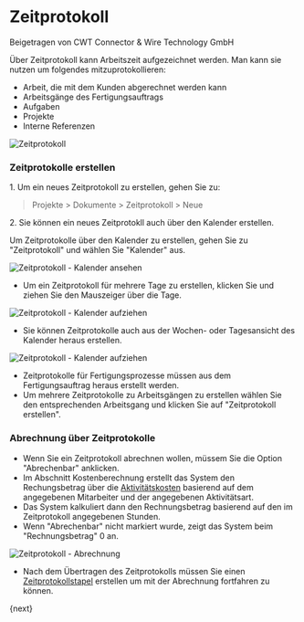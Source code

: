 <!-- add-breadcrumbs -->
# Zeitprotokoll
<span class="text-muted contributed-by">Beigetragen von CWT Connector & Wire Technology GmbH</span>

Über Zeitprotokoll kann Arbeitszeit aufgezeichnet werden. Man kann sie nutzen um folgendes mitzuprotokollieren:

* Arbeit, die mit dem Kunden abgerechnet werden kann
* Arbeitsgänge des Fertigungsauftrags
* Aufgaben
* Projekte
* Interne Referenzen

<img class="screenshot" alt="Zeitprotokoll" src="{{docs_base_url}}/assets/img/project/time_log.png">

### Zeitprotokolle erstellen

1\. Um ein neues Zeitprotokoll zu erstellen, gehen Sie zu:

> Projekte > Dokumente > Zeitprotokoll > Neue

2\. Sie können ein neues Zeitprotokll auch über den Kalender erstellen.

Um Zeitprotokolle über den Kalender zu erstellen, gehen Sie zu "Zeitprotokoll" und wählen Sie "Kalender" aus.

<img class="screenshot" alt="Zeitprotokoll - Kalender ansehen" src="{{docs_base_url}}/assets/img/project/time_log_view_calendar.png">

* Um ein Zeitprotokoll für mehrere Tage zu erstellen, klicken Sie und ziehen Sie den Mauszeiger über die Tage.

<img class="screenshot" alt="Zeitprotokoll - Kalender aufziehen" src="{{docs_base_url}}/assets/img/project/time_log_calendar_day.gif">

* Sie können Zeitprotokolle auch aus der Wochen- oder Tagesansicht des Kalender heraus erstellen.

<img class="screenshot" alt="Zeitprotokoll - Kalender aufziehen" src="{{docs_base_url}}/assets/img/project/time_log_calendar_week.gif">

* Zeitprotokolle für Fertigungsprozesse müssen aus dem Fertigungsauftrag heraus erstellt werden.
* Um mehrere Zeitprotokolle zu Arbeitsgängen zu erstellen wählen Sie den entsprechenden Arbeitsgang und klicken Sie auf "Zeitprotokoll erstellen".

### Abrechnung über Zeitprotokolle

* Wenn Sie ein Zeitprotokoll abrechnen wollen, müssem Sie die Option "Abrechenbar" anklicken.
* Im Abschnitt Kostenberechnung erstellt das System den Rechungsbetrag über die [Aktivitätskosten](/docs/user/manual/de/projects/activity-cost.html)  basierend auf dem angegebenen Mitarbeiter und der angegebenen Aktivitätsart.
* Das System kalkuliert dann den Rechnungsbetrag basierend auf den im Zeitprotokoll angegebenen Stunden.
* Wenn "Abrechenbar" nicht markiert wurde, zeigt das System beim "Rechnungsbetrag" 0 an.

<img class="screenshot" alt="Zeitprotokoll - Abrechnung" src="{{docs_base_url}}/assets/img/project/time_log_costing.png">

* Nach dem Übertragen des Zeitprotokolls müssen Sie einen [Zeitprotokollstapel](/docs/user/manual/de/projects/time-log-batch.html) erstellen um mit der Abrechnung fortfahren zu können.

{next}
